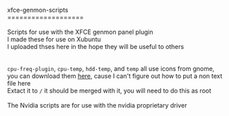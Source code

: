 xfce-genmon-scripts<br>
===================<br>
<br>
Scripts for use with the XFCE genmon panel plugin<br>
I made these for use on Xubuntu<br>
I uploaded thses here in the hope they will be useful to others<br>
<br>
<br>
<code>cpu-freq-plugin</code>, <code>cpu-temp</code>, <code>hdd-temp</code>, and <code>temp</code> all use icons from gnome, you can download them <a href="http://www.mediafire.com/download/ef6ghr6xxg656vc/icons.tar.gz">here</a>, cause I can't figure out how to put a non text file here<br>
Extact it to <code>/</code> it should be merged with it, you will need to do this as root<br>
<br>
The Nvidia scripts are for use with the nvidia proprietary driver
